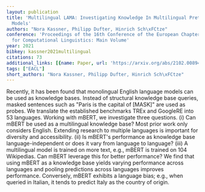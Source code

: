 ```yaml
---
layout: publication
title: 'Multilingual LAMA: Investigating Knowledge In Multilingual Pretrained Language
  Models'
authors: "Nora Kassner, Philipp Dufter, Hinrich Sch\xFCtze"
conference: 'Proceedings of the 16th Conference of the European Chapter of the Association
  for Computational Linguistics: Main Volume'
year: 2021
bibkey: kassner2021multilingual
citations: 73
additional_links: [{name: Paper, url: 'https://arxiv.org/abs/2102.00894'}]
tags: ["EACL"]
short_authors: "Nora Kassner, Philipp Dufter, Hinrich Sch\xFCtze"
---
```

Recently, it has been found that monolingual English language models can be
used as knowledge bases. Instead of structural knowledge base queries, masked
sentences such as "Paris is the capital of [MASK]" are used as probes. We
translate the established benchmarks TREx and GoogleRE into 53 languages.
Working with mBERT, we investigate three questions. (i) Can mBERT be used as a
multilingual knowledge base? Most prior work only considers English. Extending
research to multiple languages is important for diversity and accessibility.
(ii) Is mBERT's performance as knowledge base language-independent or does it
vary from language to language? (iii) A multilingual model is trained on more
text, e.g., mBERT is trained on 104 Wikipedias. Can mBERT leverage this for
better performance? We find that using mBERT as a knowledge base yields varying
performance across languages and pooling predictions across languages improves
performance. Conversely, mBERT exhibits a language bias; e.g., when queried in
Italian, it tends to predict Italy as the country of origin.
